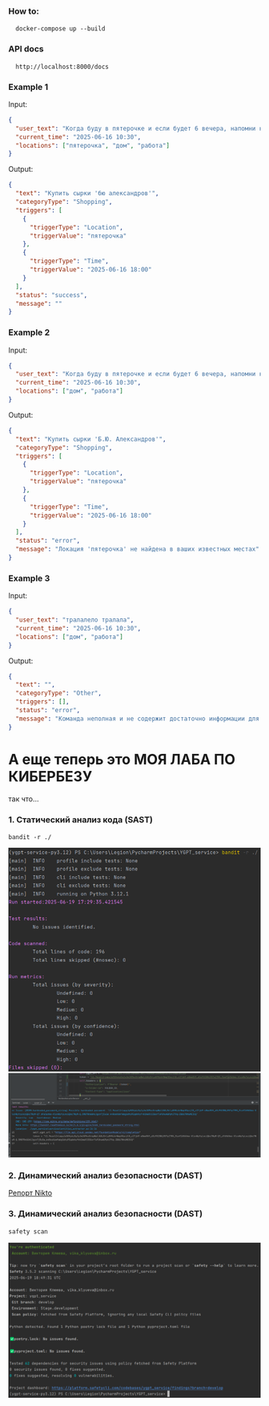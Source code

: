 ### How to:
```
  docker-compose up --build
```

### API docs
```
  http://localhost:8000/docs
```

### Example 1
Input:
```json
{
  "user_text": "Когда буду в пятерочке и если будет 6 вечера, напомни купить сырки бю александров",
  "current_time": "2025-06-16 10:30",
  "locations": ["пятерочка", "дом", "работа"]
}
```

Output:
```json
{
  "text": "Купить сырки 'бю александров'",
  "categoryType": "Shopping",
  "triggers": [
    {
      "triggerType": "Location",
      "triggerValue": "пятерочка"
    },
    {
      "triggerType": "Time",
      "triggerValue": "2025-06-16 18:00"
    }
  ],
  "status": "success",
  "message": ""
}
```


### Example 2
Input:
```json
{
  "user_text": "Когда буду в пятерочке и если будет 6 вечера, напомни купить сырки бю александров",
  "current_time": "2025-06-16 10:30",
  "locations": ["дом", "работа"]
}
```

Output:
```json
{
  "text": "Купить сырки 'Б.Ю. Александров'",
  "categoryType": "Shopping",
  "triggers": [
    {
      "triggerType": "Location",
      "triggerValue": "пятерочка"
    },
    {
      "triggerType": "Time",
      "triggerValue": "2025-06-16 18:00"
    }
  ],
  "status": "error",
  "message": "Локация 'пятерочка' не найдена в ваших известных местах" 
}
```

### Example 3
Input:
```json
{
  "user_text": "тралалело тралала",
  "current_time": "2025-06-16 10:30",
  "locations": ["дом", "работа"]
}
```

Output:
```json
{
  "text": "",
  "categoryType": "Other",
  "triggers": [],
  "status": "error",
  "message": "Команда неполная и не содержит достаточно информации для создания напоминания"
}
```

# А еще теперь это МОЯ ЛАБА ПО КИБЕРБЕЗУ
так что...

### 1. Статический анализ кода (SAST)
```
bandit -r ./
```

<img src="https://github.com/PzNot2ndPlace/YGPT_service/blob/develop/images/1..png">
<img src="https://github.com/PzNot2ndPlace/YGPT_service/blob/develop/images/Снимок%20экрана%202025-06-20%20003810.png">

### 2. Динамический анализ безопасности (DAST)

[Репорт Nikto](https://github.com/PzNot2ndPlace/YGPT_service/blob/develop/report.html)

### 3. Динамический анализ безопасности (DAST)

```bash
safety scan
```

<img src="https://github.com/PzNot2ndPlace/YGPT_service/blob/develop/images/Снимок%20экрана%202025-06-20%20015052.png">
